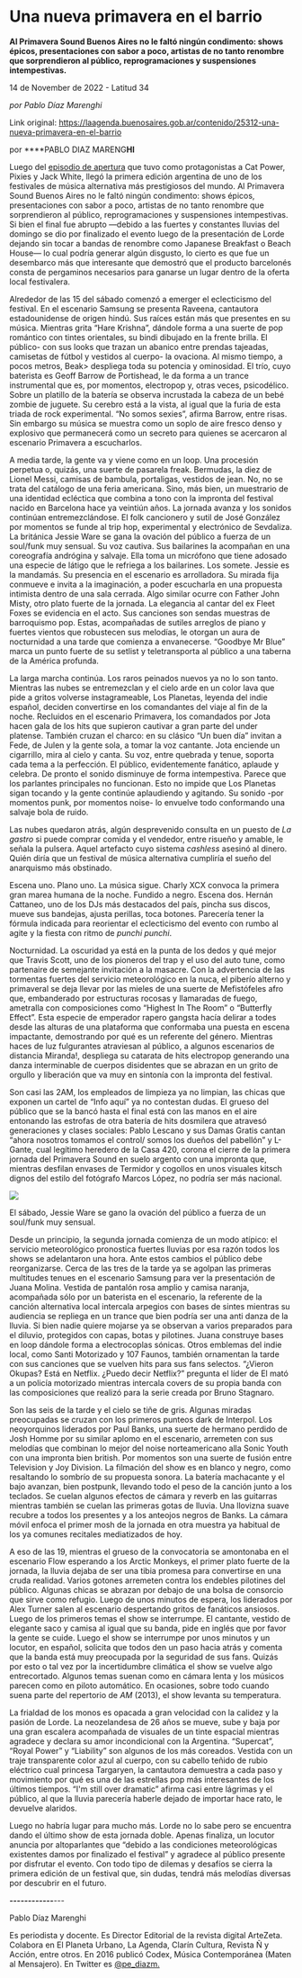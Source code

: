 # Una nueva primavera en el barrio

**Al Primavera Sound Buenos Aires no le faltó ningún condimento: shows épicos, presentaciones con sabor a poco, artistas de no tanto renombre que sorprendieron al público, reprogramaciones y suspensiones intempestivas.**

14 de November de 2022 - Latitud 34

_por Pablo Díaz Marenghi_

Link original: https://laagenda.buenosaires.gob.ar/contenido/25312-una-nueva-primavera-en-el-barrio



por ****PABLO DIAZ MARENG**HI**




Luego del [episodio de apertura](https://laagenda.buenosaires.gob.ar/contenido/23815-el-sonido-y-la-furia) que tuvo como protagonistas a Cat Power, Pixies y Jack White, llegó la primera edición argentina de uno de los festivales de música alternativa más prestigiosos del mundo. Al Primavera Sound Buenos Aires no le faltó ningún condimento: shows épicos, presentaciones con sabor a poco, artistas de no tanto renombre que sorprendieron al público, reprogramaciones y suspensiones intempestivas. Si bien el final fue abrupto —debido a las fuertes y constantes lluvias del domingo se dio por finalizado el evento luego de la presentación de Lorde dejando sin tocar a bandas de renombre como Japanese Breakfast o Beach House— lo cual podría generar algún disgusto, lo cierto es que fue un desembarco más que interesante que demostró que el producto barcelonés consta de pergaminos necesarios para ganarse un lugar dentro de la oferta local festivalera.




Alrededor de las 15 del sábado comenzó a emerger el eclecticismo del festival. En el escenario Samsung se presenta Raveena, cantautora estadounidense de origen hindú. Sus raíces están más que presentes en su música. Mientras grita “Hare Krishna”, dándole forma a una suerte de pop romántico con tintes orientales, su bindi dibujado en la frente brilla. El público- con sus looks que trazan un abanico entre prendas tajeadas, camisetas de fútbol y vestidos al cuerpo- la ovaciona. Al mismo tiempo, a pocos metros, Beak> despliega toda su potencia y ominosidad. El trío, cuyo baterista es Geoff Barrow de Portishead, le da forma a un trance instrumental que es, por momentos, electropop y, otras veces, psicodélico. Sobre un platillo de la batería se observa incrustada la cabeza de un bebé zombie de juguete. Su cerebro está a la vista, al igual que la furia de esta triada de rock experimental. “No somos sexies”, afirma Barrow, entre risas. Sin embargo su música se muestra como un soplo de aire fresco denso y explosivo que permanecerá como un secreto para quienes se acercaron al escenario Primavera a escucharlos.




A media tarde, la gente va y viene como en un loop. Una procesión perpetua o, quizás, una suerte de pasarela freak. Bermudas, la diez de Lionel Messi, camisas de bambula, portaligas, vestidos de jean. No, no se trata del catálogo de una feria americana. Sino, más bien, un muestrario de una identidad ecléctica que combina a tono con la impronta del festival nacido en Barcelona hace ya veintiún años. La jornada avanza y los sonidos continúan entremezclándose. El folk cancionero y sutil de José González por momentos se funde al trip hop, experimental y electrónico de Sevdaliza. La británica Jessie Ware se gana la ovación del público a fuerza de un soul/funk muy sensual. Su voz cautiva. Sus bailarines la acompañan en una coreografía andrógina y salvaje. Ella toma un micrófono que tiene adosado una especie de látigo que le refriega a los bailarines. Los somete. Jessie es la mandamás. Su presencia en el escenario es arrolladora. Su mirada fija conmueve e invita a la imaginación, a poder escucharla en una propuesta intimista dentro de una sala cerrada. Algo similar ocurre con Father John Misty, otro plato fuerte de la jornada. La elegancia al cantar del ex Fleet Foxes se evidencia en el acto. Sus canciones son sendas muestras de barroquismo pop. Estas, acompañadas de sutiles arreglos de piano y fuertes vientos que robustecen sus melodías, le otorgan un aura de nocturnidad a una tarde que comienza a envanecerse. “Goodbye Mr Blue” marca un punto fuerte de su setlist y teletransporta al público a una taberna de la América profunda.




La larga marcha continúa. Los raros peinados nuevos ya no lo son tanto. Mientras las nubes se entremezclan y el cielo arde en un color lava que pide a gritos volverse instagrameable, Los Planetas, leyenda del indie español, deciden convertirse en los comandantes del viaje al fin de la noche. Recluidos en el escenario Primavera, los comandados por Jota hacen gala de los hits que supieron cautivar a gran parte del under platense. También cruzan el charco: en su clásico “Un buen día” invitan a Fede, de Julen y la gente sola, a tomar la voz cantante. Jota enciende un cigarrillo, mira al cielo y canta. Su voz, entre quebrada y tenue, soporta cada tema a la perfección. El público, evidentemente fanático, aplaude y celebra. De pronto el sonido disminuye de forma intempestiva. Parece que los parlantes principales no funcionan. Esto no impide que Los Planetas sigan tocando y la gente continúe aplaudiendo y agitando. Su sonido -por momentos punk, por momentos noise- lo envuelve todo conformando una salvaje bola de ruido.




Las nubes quedaron atrás, algún desprevenido consulta en un puesto de *La gastro* si puede comprar comida y el vendedor, entre risueño y amable, le señala la pulsera. Aquel artefacto cuyo sistema *cashless* asesinó al dinero. Quién diría que un festival de música alternativa cumpliría el sueño del anarquismo más obstinado.




Escena uno. Plano uno. La música sigue. Charly XCX convoca la primera gran marea humana de la noche. Fundido a negro. Escena dos. Hernán Cattaneo, uno de los DJs más destacados del país, pincha sus discos, mueve sus bandejas, ajusta perillas, toca botones. Parecería tener la fórmula indicada para reorientar el eclecticismo del evento con rumbo al agite y la fiesta con ritmo de *punchi punchi*.




Nocturnidad. La oscuridad ya está en la punta de los dedos y qué mejor que Travis Scott, uno de los pioneros del trap y el uso del auto tune, como partenaire de semejante invitación a la masacre. Con la advertencia de las tormentas fuertes del servicio meteorológico en la nuca, el piberío alterno y primaveral se deja llevar por las mieles de una suerte de Mefistófeles afro que, embanderado por estructuras rocosas y llamaradas de fuego, ametralla con composiciones como “Highest In The Room” o “Butterfly Effect”. Esta especie de emperador rapero gangsta hacía delirar a todes desde las alturas de una plataforma que conformaba una puesta en escena impactante, demostrando por qué es un referente del género. Mientras haces de luz fulgurantes atraviesan al público, a algunos escenarios de distancia Miranda!, despliega su catarata de hits electropop generando una danza interminable de cuerpos disidentes que se abrazan en un grito de orgullo y liberación que va muy en sintonía con la impronta del festival.




Son casi las 2AM, los empleados de limpieza ya no limpian, las chicas que exponen un cartel de “Info aquí” ya no contestan dudas. El grueso del público que se la bancó hasta el final está con las manos en el aire entonando las estrofas de otra batería de hits dosmilera que atravesó generaciones y clases sociales: Pablo Lescano y sus Damas Gratis cantan “ahora nosotros tomamos el control/ somos los dueños del pabellón” y L-Gante, cual legítimo heredero de la Casa 420, corona el cierre de la primera jornada del Primavera Sound en suelo argento con una impronta que, mientras desfilan envases de Termidor y cogollos en unos visuales kitsch dignos del estilo del fotógrafo Marcos López, no podría ser más nacional.




![](https://cdn.feater.me/files/images/660080/854c5cc6-e4fd-499d-87c3-94d057a9d734.jpeg)




El sábado, Jessie Ware se gano la ovación del público a fuerza de un soul/funk muy sensual.




Desde un principio, la segunda jornada comienza de un modo atípico: el servicio meteorológico pronostica fuertes lluvias por esa razón todos los shows se adelantaron una hora. Ante estos cambios el público debe reorganizarse. Cerca de las tres de la tarde ya se agolpan las primeras multitudes tenues en el escenario Samsung para ver la presentación de Juana Molina. Vestida de pantalón rosa amplio y camisa naranja, acompañada sólo por un baterista en el escenario, la referente de la canción alternativa local intercala arpegios con bases de sintes mientras su audiencia se repliega en un trance que bien podría ser una anti danza de la lluvia. Si bien nadie quiere mojarse ya se observan a varios preparados para el diluvio, protegidos con capas, botas y pilotines. Juana construye bases en loop dándole forma a electrocoplas sónicas. Otros emblemas del indie local, como Santi Motorizado y 107 Faunos, también ornamentan la tarde con sus canciones que se vuelven hits para sus fans selectos. “¿Vieron Okupas? Está en Netflix. ¿Puedo decir Netflix?” pregunta el líder de El mató a un policía motorizado mientras intercala covers de su propia banda con las composiciones que realizó para la serie creada por Bruno Stagnaro.




Son las seis de la tarde y el cielo se tiñe de gris. Algunas miradas preocupadas se cruzan con los primeros punteos dark de Interpol. Los neoyorquinos liderados por Paul Banks, una suerte de hermano perdido de Josh Homme por su similar aplomo en el escenario, arremeten con sus melodías que combinan lo mejor del noise norteamericano alla Sonic Youth con una impronta bien british. Por momentos son una suerte de fusión entre Television y Joy Division. La filmación del show es en blanco y negro, como resaltando lo sombrío de su propuesta sonora. La batería machacante y el bajo avanzan, bien postpunk, llevando todo el peso de la canción junto a los teclados. Se cuelan algunos efectos de cámara y reverb en las guitarras mientras también se cuelan las primeras gotas de lluvia. Una llovizna suave recubre a todos los presentes y a los anteojos negros de Banks. La cámara móvil enfoca el primer mosh de la jornada en otra muestra ya habitual de los ya comunes recitales mediatizados de hoy.




A eso de las 19, mientras el grueso de la convocatoria se amontonaba en el escenario Flow esperando a los Arctic Monkeys, el primer plato fuerte de la jornada, la lluvia dejaba de ser una tibia promesa para convertirse en una cruda realidad. Varios gotones arremeten contra los endebles pilotines del público. Algunas chicas se abrazan por debajo de una bolsa de consorcio que sirve como refugio. Luego de unos minutos de espera, los liderados por Alex Turner salen al escenario despertando gritos de fanáticos ansiosos. Luego de los primeros temas el show se interrumpe. El cantante, vestido de elegante saco y camisa al igual que su banda, pide en inglés que por favor la gente se cuide. Luego el show se interrumpe por unos minutos y un locutor, en español, solicita que todos den un paso hacia atrás y comenta que la banda está muy preocupada por la seguridad de sus fans. Quizás por esto o tal vez por la incertidumbre climática el show se vuelve algo entrecortado. Algunos temas suenan como en cámara lenta y los músicos parecen como en piloto automático. En ocasiones, sobre todo cuando suena parte del repertorio de *AM* (2013), el show levanta su temperatura.




La frialdad de los monos es opacada a gran velocidad con la calidez y la pasión de Lorde. La neozelandesa de 26 años se mueve, sube y baja por una gran escalera acompañada de visuales de un tinte espacial mientras agradece y declara su amor incondicional con la Argentina. “Supercat”, “Royal Power” y “Liability” son algunos de los más coreados. Vestida con un traje transparente color azul al cuerpo, con su cabello teñido de rubio eléctrico cual princesa Targaryen, la cantautora demuestra a cada paso y movimiento por qué es una de las estrellas pop más interesantes de los últimos tiempos. “I'm still over dramatic” afirma casi entre lágrimas y el público, al que la lluvia parecería haberle dejado de importar hace rato, le devuelve alaridos.




Luego no habría lugar para mucho más. Lorde no lo sabe pero se encuentra dando el último show de esta jornada doble. Apenas finaliza, un locutor anuncia por altoparlantes que “debido a las condiciones meteorológicas existentes damos por finalizado el festival” y agradece al público presente por disfrutar el evento. Con todo tipo de dilemas y desafíos se cierra la primera edición de un festival que, sin dudas, tendrá más melodías diversas por descubrir en el futuro.




***------------***---




Pablo Díaz Marenghi




Es periodista y docente. Es Director Editorial de la revista digital ArteZeta. Colabora en El Planeta Urbano, La Agenda, Clarín Cultura, Revista Ñ y Acción, entre otros. En 2016 publicó Codex, Música Contemporánea (Maten al Mensajero). En Twitter es [@pe\_diazm.](https://twitter.com/pe_diazm)



